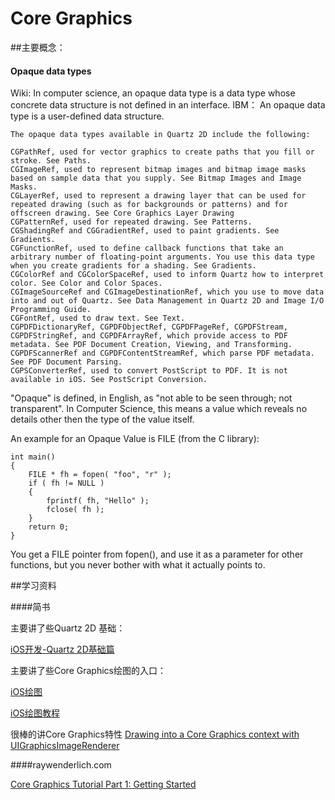 # Core Graphics

##主要概念：

#### Opaque data types
Wiki: In computer science, an opaque data type is a data type whose concrete data structure is not defined in an interface. 
IBM： An opaque data type is a user-defined data structure.

```
The opaque data types available in Quartz 2D include the following:

CGPathRef, used for vector graphics to create paths that you fill or stroke. See Paths.
CGImageRef, used to represent bitmap images and bitmap image masks based on sample data that you supply. See Bitmap Images and Image Masks.
CGLayerRef, used to represent a drawing layer that can be used for repeated drawing (such as for backgrounds or patterns) and for offscreen drawing. See Core Graphics Layer Drawing
CGPatternRef, used for repeated drawing. See Patterns.
CGShadingRef and CGGradientRef, used to paint gradients. See Gradients.
CGFunctionRef, used to define callback functions that take an arbitrary number of floating-point arguments. You use this data type when you create gradients for a shading. See Gradients.
CGColorRef and CGColorSpaceRef, used to inform Quartz how to interpret color. See Color and Color Spaces.
CGImageSourceRef and CGImageDestinationRef, which you use to move data into and out of Quartz. See Data Management in Quartz 2D and Image I/O Programming Guide.
CGFontRef, used to draw text. See Text.
CGPDFDictionaryRef, CGPDFObjectRef, CGPDFPageRef, CGPDFStream, CGPDFStringRef, and CGPDFArrayRef, which provide access to PDF metadata. See PDF Document Creation, Viewing, and Transforming.
CGPDFScannerRef and CGPDFContentStreamRef, which parse PDF metadata. See PDF Document Parsing.
CGPSConverterRef, used to convert PostScript to PDF. It is not available in iOS. See PostScript Conversion.
```

"Opaque" is defined, in English, as "not able to be seen through; not transparent". In Computer Science, this means a value which reveals no details other then the type of the value itself.

An example for an Opaque Value is FILE (from the C library):

```
int main()
{
    FILE * fh = fopen( "foo", "r" );
    if ( fh != NULL )
    {
        fprintf( fh, "Hello" );
        fclose( fh );
    }
    return 0;
}
```
You get a FILE pointer from fopen(), and use it as a parameter for other functions, but you never bother with what it actually points to.

##学习资料

####简书

主要讲了些Quartz 2D 基础：

[iOS开发-Quartz 2D基础篇](http://www.jianshu.com/p/a2d07e437b58)

主要讲了些Core Graphics绘图的入口：

[iOS绘图](http://www.jianshu.com/p/72b386d755f5)

[iOS绘图教程](http://www.cocoachina.com/industry/20140115/7703.html)

很棒的讲Core Graphics特性
[Drawing into a Core Graphics context with UIGraphicsImageRenderer](https://www.hackingwithswift.com/read/27/3/drawing-into-a-core-graphics-context-with-uigraphicsimagerenderer)

####raywenderlich.com

[Core Graphics Tutorial Part 1: Getting Started](https://www.raywenderlich.com/90690/modern-core-graphics-with-swift-part-1
)
